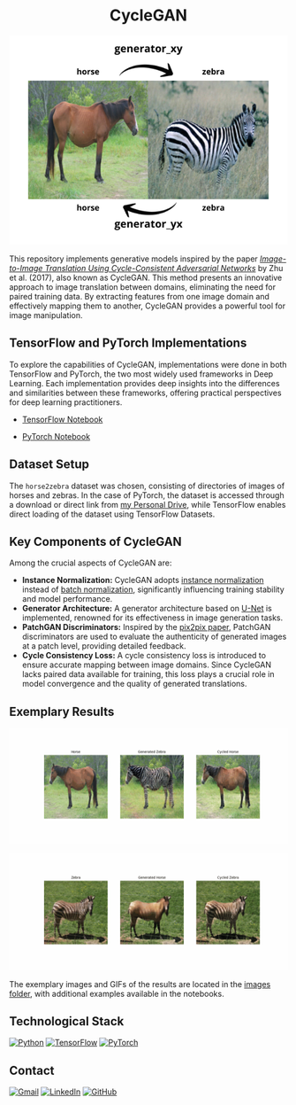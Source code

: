 # <h1 align="center">CycleGAN</h1>

<p align="center">
<img src="images/image_readme.png"> 
</p>

This repository implements generative models inspired by the paper [*Image-to-Image Translation Using Cycle-Consistent Adversarial Networks*](https://arxiv.org/abs/1703.10593) by Zhu et al. (2017), also known as CycleGAN. This method presents an innovative approach to image translation between domains, eliminating the need for paired training data. By extracting features from one image domain and effectively mapping them to another, CycleGAN provides a powerful tool for image manipulation.

## TensorFlow and PyTorch Implementations

To explore the capabilities of CycleGAN, implementations were done in both TensorFlow and PyTorch, the two most widely used frameworks in Deep Learning. Each implementation provides deep insights into the differences and similarities between these frameworks, offering practical perspectives for deep learning practitioners.

- [TensorFlow Notebook](CycleGAN_horse2zebra_TensorFlow.ipynb)

- [PyTorch Notebook](CycleGAN_horse2zebra_PyTorch.ipynb)

## Dataset Setup

The ``horse2zebra`` dataset was chosen, consisting of directories of images of horses and zebras. In the case of PyTorch, the dataset is accessed through a download or direct link from [my Personal Drive](https://drive.google.com/drive/folders/1sQmAlteOtIQV_mg2meP25xe34NO3YTTm?usp=drive_link), while TensorFlow enables direct loading of the dataset using TensorFlow Datasets.

## Key Components of CycleGAN

Among the crucial aspects of CycleGAN are:

- **Instance Normalization:** CycleGAN adopts [instance normalization](https://arxiv.org/abs/1607.08022) instead of [batch normalization](https://arxiv.org/abs/1502.03167), significantly influencing training stability and model performance.
- **Generator Architecture:** A generator architecture based on [U-Net](https://arxiv.org/abs/1505.04597) is implemented, renowned for its effectiveness in image generation tasks.
- **PatchGAN Discriminators:** Inspired by the [pix2pix paper](https://arxiv.org/abs/1611.07004), PatchGAN discriminators are used to evaluate the authenticity of generated images at a patch level, providing detailed feedback.
- **Cycle Consistency Loss:** A cycle consistency loss is introduced to ensure accurate mapping between image domains. Since CycleGAN lacks paired data available for training, this loss plays a crucial role in model convergence and the quality of generated translations.

## Exemplary Results

<p align="center">
<img src="images/horses_to_zebras.gif"> 
</p>

<p align="center">
<img src="images/zebras_to_horses.gif"> 
</p>

The exemplary images and GIFs of the results are located in the [images folder](images), with additional examples available in the notebooks.

## Technological Stack
[![Python](https://img.shields.io/badge/Python-3776AB?style=for-the-badge&logo=python&logoColor=white&labelColor=101010)](https://docs.python.org/3/) 
[![TensorFlow](https://img.shields.io/badge/TensorFlow-FF6F00?style=for-the-badge&logo=tensorflow&logoColor=white&labelColor=101010)](https://www.tensorflow.org/api_docs)
[![PyTorch](https://img.shields.io/badge/PyTorch-EE4C2C?style=for-the-badge&logo=pytorch&logoColor=white&labelColor=101010)](https://pytorch.org/docs/stable/index.html)

## Contact
[![Gmail](https://img.shields.io/badge/Gmail-D14836?style=for-the-badge&logo=gmail&logoColor=white&labelColor=101010)](mailto:jerson.gimenesbeltran@gmail.com)
[![LinkedIn](https://img.shields.io/badge/LinkedIn-0077B5?style=for-the-badge&logo=linkedin&logoColor=white&labelColor=101010)](https://www.linkedin.com/in/jerson-gimenes-beltran/)
[![GitHub](https://img.shields.io/badge/GitHub-181717?style=for-the-badge&logo=github&logoColor=white&labelColor=101010)](https://github.com/JersonGB22/)